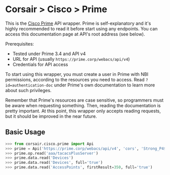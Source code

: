 # Corsair > Cisco > Prime
This is the [Cisco Prime](https://www.cisco.com/c/en/us/products/cloud-systems-management/prime-infrastructure/index.html) API wrapper.  Prime is self-explanatory and it's highly recommended to read it before start using any endpoints.  You can access this documentation page at API's root address (see below).

Prerequisites:

* Tested under Prime 3.4 and API v4
* URL for API (usually `https://prime.corp/webacs/api/v4`)
* Credentials for API access

To start using this wrapper, you must create a user in Prime with NBI permissions, according to the resources you need to access.  Read `?id=authentication-doc` under Prime's own documentation to learn more about such privileges.

Remember that Prime's resources are case sensitive, so programmers must be aware when requesting something.  Then, reading the documentation is pretty important.  At this point, this wrapper only accepts reading requests, but it should be improved in the near future.


## Basic Usage

```python
>>> from corsair.cisco.prime import Api
>>> prime = Api('https://prime.corp/webacs/api/v4', 'cors', 'Strong_P4$$w0rd!')
>>> prime.op.read('aaa/tacacsPlusServer')
>>> prime.data.read('Devices')
>>> prime.data.read('Devices', full='true')
>>> prime.data.read('AccessPoints', firstResult=350, full='true')
```
